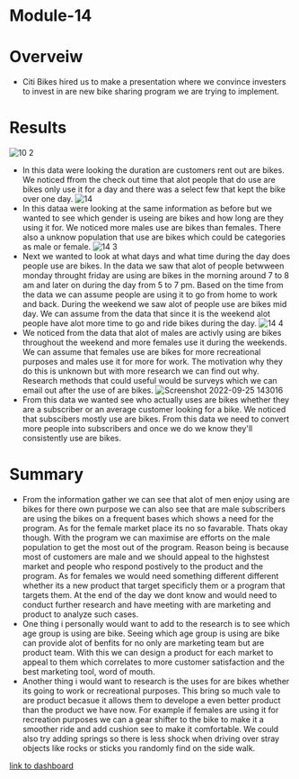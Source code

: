 # Module-14
# Overveiw
* Citi Bikes hired us to make a presentation where we convince investers to invest in are new bike sharing program we are trying to implement.
# Results
![10 2](https://user-images.githubusercontent.com/107455101/192167634-19eae9f2-6e05-4289-8732-d998cc425aa6.png)
* In this data were looking the duration are customers rent out are bikes. We noticed ffrom the check out time that alot people that do use are bikes only use it for a day and there was a select few that kept the bike over one day. 
![14](https://user-images.githubusercontent.com/107455101/192167769-2aae2e44-857c-4ea4-a06e-db0beeb469a5.png)
* In this dataa were looking at the same information as before but we wanted to see which gender is useing are bikes and how long are they using it for. We noticed more males use are bikes than females. There also a unknow population that use are bikes which could be categories as male or female. 
![14 3](https://user-images.githubusercontent.com/107455101/192167987-b1b074b5-19c5-4e2b-82c1-8e2e50458261.png)
* Next we wanted to look at what days and what time during the day does people use are bikes. In the data we saw that alot of people betwween monday throught friday are using are bikes in the morning around 7 to 8 am and later on during the day from 5 to 7 pm. Based on the time from the data we can assume people are using it to go from home to work and back. During the weekend we saw alot of people use are bikes mid day. We can assume from the data that since it is the weekend alot people have alot more time to go and ride bikes during the day.
 ![14 4](https://user-images.githubusercontent.com/107455101/192168169-7db898ba-c842-4189-8364-9de405affeb4.png)
* We noticed from the data that alot of males are activly using are bikes throughout the weekend and more females use it during the weekends. We can assume that females use are bikes for more recreational purposes and males use it for more for work. The motivation why they do this is unknown but with more research we can find out why. Research methods that could useful would be surveys which we can email out after the use of are bikes.
![Screenshot 2022-09-25 143016](https://user-images.githubusercontent.com/107455101/192168331-a4c02861-4a01-41c3-829d-a1fe67c3f25d.png)
* From this data we wanted see who actually uses are bikes whether they are a subscriber or an average customer looking for a bike. We noticed that subscibers mostly use are bikes. From this data we need to convert more people into subscribers and once we do we know they'll consistently use are bikes. 
# Summary
* From the information gather we can see that alot of men enjoy using are bikes for there own purpose we can also see that are male subscribers are using the bikes on a frequent bases which shows a need for the program. As for the female market place its no so favarable. Thats okay though. With the program we can maximise are efforts on the male population to get the most out of the program. Reason being is because most of customers are male and we should appeal to the highstest market and people who respond postively to the product and the program. As for females we would need something different different whether its a new product that target specificly them or a program that targets them. At the end of the day we dont know and would need to conduct further research and have meeting with are marketing and product to analyze such cases. 
* One thing i personally would want to add to the research is to see which age group is using are bike. Seeing which age group is using are bike can provide alot of benfits for no only are marketing team but are product team. With this we can design a product for each market to appeal to them which correlates to more customer satisfaction and the best marketing tool, word of mouth. 
* Another thing i would want to research is the uses for are bikes whether its going to work or recreational purposes. This bring so much vale to are product becasue it allows them to develope a even better product than the product we have now. For example if females are using it for recreation purposes we can a gear shifter to the bike to make it a smoother ride and add cushion see to make it comfortable. We could also try adding springs so there is less shock when driving over stray objects like rocks or sticks you randomly find on the side walk. 











[link to dashboard](https://public.tableau.com/views/NewBikeSharingProgramm14/Dashboard12?:language=en-US&:display_count=n&:origin=viz_share_link "link to dashboard")
